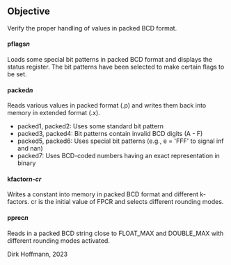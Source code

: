 ## Objective

Verify the proper handling of values in packed BCD format.

#### pflags*n*

Loads some special bit patterns in packed BCD format and displays the status register. The bit patterns have been selected to make certain flags to be set.

#### packed*n*

Reads various values in packed format (.p) and writes them back into memory in extended format (.x). 

- packed1, packed2: Uses some standard bit pattern
- packed3, packed4: Bit patterns contain invalid BCD digits (A - F)
- packed5, packed6: Uses special bit patterns (e.g., e = 'FFF' to signal inf and nan)
- packed7: Uses BCD-coded numbers having an exact representation in binary

#### kfactor*n*-*cr*

Writes a constant into memory in packed BCD format and different k-factors. cr is the initial value of FPCR and selects different rounding modes. 

#### pprec*n* 

Reads in a packed BCD string close to FLOAT_MAX and DOUBLE_MAX with different rounding modes activated.


Dirk Hoffmann, 2023
